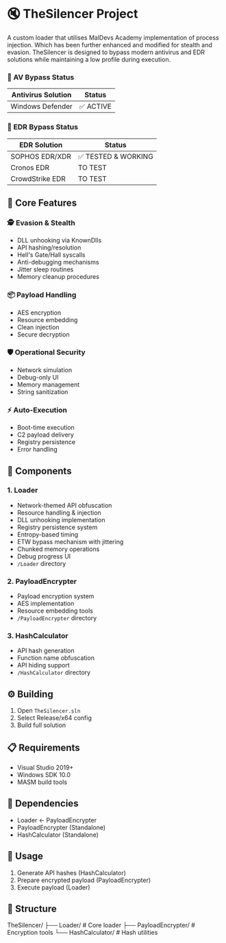 ﻿# 🔇 TheSilencer Project 

A custom loader that utilises MalDevs Academy implementation of process injection. Which has been further enhanced and modified for stealth and evasion. TheSilencer is designed to bypass modern antivirus and EDR solutions while maintaining a low profile during execution.

### 🎯 AV Bypass Status

| Antivirus Solution | Status |
|-------------------|--------|
| Windows Defender | ✅ ACTIVE |

### 🎯 EDR Bypass Status

| EDR Solution | Status |
|--------------|--------|
| SOPHOS EDR/XDR | ✅ TESTED & WORKING |
| Cronos EDR | TO TEST |
| CrowdStrike EDR | TO TEST |

## 🎯 Core Features

### 🕵️ Evasion & Stealth
- DLL unhooking via KnownDlls
- API hashing/resolution
- Hell's Gate/Hall syscalls
- Anti-debugging mechanisms
- Jitter sleep routines
- Memory cleanup procedures

### 📦 Payload Handling
- AES encryption
- Resource embedding
- Clean injection
- Secure decryption

### 🛡️ Operational Security
- Network simulation
- Debug-only UI
- Memory management
- String sanitization

### ⚡ Auto-Execution
- Boot-time execution
- C2 payload delivery
- Registry persistence
- Error handling

## 🚀 Components

### 1. Loader
- Network-themed API obfuscation
- Resource handling & injection
- DLL unhooking implementation
- Registry persistence system
- Entropy-based timing
- ETW bypass mechanism with jittering
- Chunked memory operations
- Debug progress UI
- `/Loader` directory

### 2. PayloadEncrypter
- Payload encryption system
- AES implementation
- Resource embedding tools
- `/PayloadEncrypter` directory

### 3. HashCalculator
- API hash generation
- Function name obfuscation
- API hiding support
- `/HashCalculator` directory

## ⚙️ Building
1. Open `TheSilencer.sln`
2. Select Release/x64 config
3. Build full solution

## 📋 Requirements
- Visual Studio 2019+
- Windows SDK 10.0
- MASM build tools

## 🔄 Dependencies
- Loader ← PayloadEncrypter
- PayloadEncrypter (Standalone)
- HashCalculator (Standalone)

## 📝 Usage
1. Generate API hashes (HashCalculator)
2. Prepare encrypted payload (PayloadEncrypter)
3. Execute payload (Loader)

## 📂 Structure
TheSilencer/
├── Loader/              # Core loader
├── PayloadEncrypter/    # Encryption tools
└── HashCalculator/      # Hash utilities

